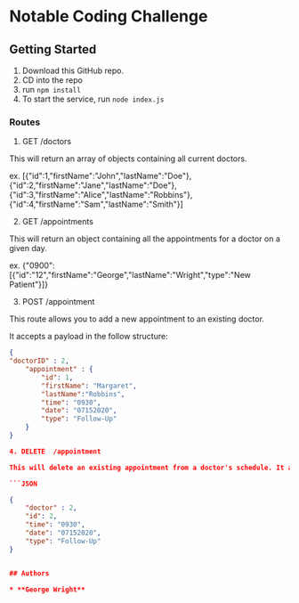 # Notable Coding Challenge

## Getting Started

1. Download this GitHub repo.
2. CD into the repo
3. run `npm install`
4. To start the service, run `node index.js`

### Routes

1. GET /doctors

This will return an array of objects containing all current doctors.

ex. [{"id":1,"firstName":"John","lastName":"Doe"},{"id":2,"firstName":"Jane","lastName":"Doe"},{"id":3,"firstName":"Alice","lastName":"Robbins"},{"id":4,"firstName":"Sam","lastName":"Smith"}]

2. GET /appointments

This will return an object containing all the appointments for a doctor on a given day.

ex. {"0900":[{"id":"12","firstName":"George","lastName":"Wright","type":"New Patient"}]}

3. POST /appointment 

This route allows you to add a new appointment to an existing doctor. 

It accepts a payload in the follow structure:

```JSON
{
"doctorID" : 2,
    "appointment" : {
        "id": 1,
        "firstName": "Margaret",
        "lastName":"Robbins",
        "time": "0930",
        "date": "07152020",
        "type": "Follow-Up"
    }
}

4. DELETE  /appointment

This will delete an existing appointment from a doctor's schedule. It accepts a payload in the following structure:

```JSON

{
    "doctor" : 2,
    "id": 2,
	"time": "0930",
	"date": "07152020",
	"type": "Follow-Up"
}


## Authors

* **George Wright** 